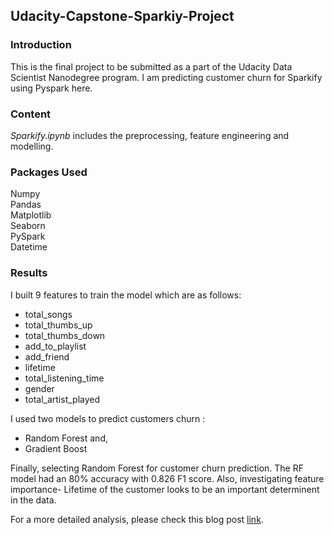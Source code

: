 ## Udacity-Capstone-Sparkiy-Project

### Introduction

This  is the final project to be submitted as a part of the Udacity Data Scientist Nanodegree program. I am predicting customer churn for Sparkify using Pyspark here.

### Content
_Sparkify.ipynb_ includes the preprocessing, feature engineering and modelling.

### Packages Used
Numpy <br>
Pandas <br>
Matplotlib <br>
Seaborn <br>
PySpark <br>
Datetime <br>

### Results

I built 9 features to train the model which are as follows:
  - total_songs             
  - total_thumbs_up         
  - total_thumbs_down       
  - add_to_playlist         
  - add_friend              
  - lifetime                
  - total_listening_time    
  - gender                  
  - total_artist_played     

I used two models to predict customers churn : 
- Random Forest and,
- Gradient Boost

Finally, selecting Random Forest for customer churn prediction. The RF model had an 80% accuracy with 0.826 F1 score. Also, investigating feature importance- Lifetime of the customer looks to be an important determinent in the data.

For a more detailed analysis, please check this blog post [link](https://medium.com/@sanjanasharma/predicting-customer-churn-with-pyspark-6fcada412d67).

